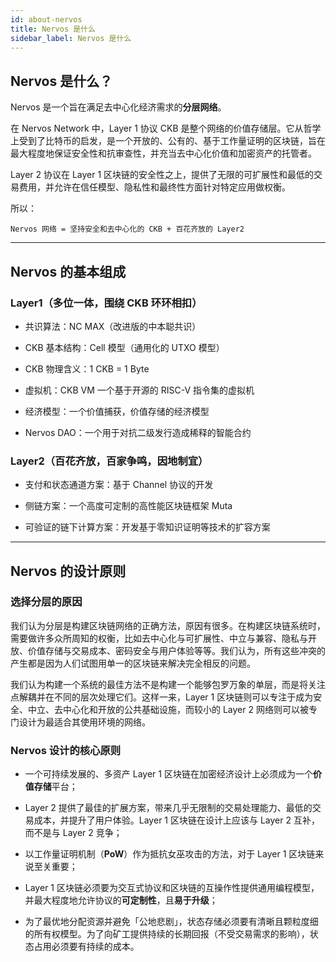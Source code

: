 ```yaml
---
id: about-nervos
title: Nervos 是什么
sidebar_label: Nervos 是什么
---
```


## Nervos 是什么？

Nervos 是一个旨在满足去中心化经济需求的**分层网络**。

在 Nervos Network 中，Layer 1 协议 CKB 是整个网络的价值存储层。它从哲学上受到了比特币的启发，是一个开放的、公有的、基于工作量证明的区块链，旨在最大程度地保证安全性和抗审查性，并充当去中心化价值和加密资产的托管者。

Layer 2 协议在 Layer 1 区块链的安全性之上，提供了无限的可扩展性和最低的交易费用，并允许在信任模型、隐私性和最终性方面针对特定应用做权衡。

所以：
```
Nervos 网络 = 坚持安全和去中心化的 CKB + 百花齐放的 Layer2
```

---

## Nervos 的基本组成

### Layer1（多位一体，围绕 CKB 环环相扣）

* 共识算法：NC MAX（改进版的中本聪共识）

* CKB 基本结构：Cell 模型（通用化的 UTXO 模型）

* CKB 物理含义：1 CKB = 1 Byte

* 虚拟机：CKB VM 一个基于开源的 RISC-V 指令集的虚拟机

* 经济模型：一个价值捕获，价值存储的经济模型

* Nervos DAO：一个用于对抗二级发行造成稀释的智能合约

### Layer2（百花齐放，百家争鸣，因地制宜）

* 支付和状态通道方案：基于 Channel 协议的开发

* 侧链方案：一个高度可定制的高性能区块链框架 Muta

* 可验证的链下计算方案：开发基于零知识证明等技术的扩容方案

---

## Nervos 的设计原则

### 选择分层的原因

我们认为分层是构建区块链网络的正确方法，原因有很多。在构建区块链系统时，需要做许多众所周知的权衡，比如去中心化与可扩展性、中立与兼容、隐私与开放、价值存储与交易成本、密码安全与用户体验等等。我们认为，所有这些冲突的产生都是因为人们试图用单一的区块链来解决完全相反的问题。

我们认为构建一个系统的最佳方法不是构建一个能够包罗万象的单层，而是将关注点解耦并在不同的层次处理它们。这样一来，Layer 1 区块链则可以专注于成为安全、中立、去中心化和开放的公共基础设施，而较小的 Layer 2 网络则可以被专门设计为最适合其使用环境的网络。

### Nervos 设计的核心原则

* 一个可持续发展的、多资产 Layer 1 区块链在加密经济设计上必须成为一个**价值存储**平台；

* Layer 2 提供了最佳的扩展方案，带来几乎无限制的交易处理能力、最低的交易成本，并提升了用户体验。Layer 1 区块链在设计上应该与 Layer 2 互补，而不是与 Layer 2 竞争；

* 以工作量证明机制（**PoW**）作为抵抗女巫攻击的方法，对于 Layer 1 区块链来说至关重要；

* Layer 1 区块链必须要为交互式协议和区块链的互操作性提供通用编程模型，并最大程度地允许协议的**可定制性**，且**易于升级**；

* 为了最优地分配资源并避免「公地悲剧」，状态存储必须要有清晰且颗粒度细的所有权模型。为了向矿工提供持续的长期回报（不受交易需求的影响），状态占用必须要有持续的成本。